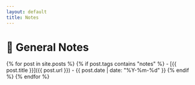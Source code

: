 ```yaml
---
layout: default
title: Notes
---
```


# 📝 General Notes

{% for post in site.posts %}
  {% if post.tags contains "notes" %}
    - [{{ post.title }}]({{ post.url }}) - {{ post.date | date: "%Y-%m-%d" }}
  {% endif %}
{% endfor %}

